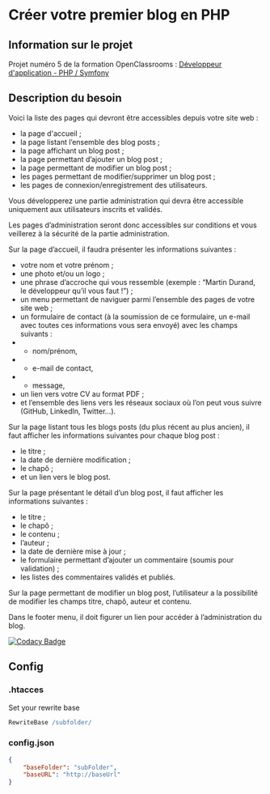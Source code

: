 # Créer votre premier blog en PHP

## Information sur le projet

Projet numéro 5 de la formation OpenClassrooms : [Développeur d'application - PHP / Symfony](https://openclassrooms.com/fr/paths/59-developpeur-dapplication-php-symfony)

## Description du besoin

Voici la liste des pages qui devront être accessibles depuis votre site web :

- la page d'accueil ;
- la page listant l’ensemble des blog posts ;
- la page affichant un blog post ;
- la page permettant d’ajouter un blog post ;
- la page permettant de modifier un blog post ;
- les pages permettant de modifier/supprimer un blog post ;
- les pages de connexion/enregistrement des utilisateurs.

Vous développerez une partie administration qui devra être accessible uniquement aux utilisateurs inscrits et validés.

Les pages d’administration seront donc accessibles sur conditions et vous veillerez à la sécurité de la partie administration.

Sur la page d’accueil, il faudra présenter les informations suivantes :

- votre nom et votre prénom ;
- une photo et/ou un logo ;
- une phrase d’accroche qui vous ressemble (exemple : “Martin Durand, le développeur qu’il vous faut !”) ;
- un menu permettant de naviguer parmi l’ensemble des pages de votre site web ;
- un formulaire de contact (à la soumission de ce formulaire, un e-mail avec toutes ces informations vous sera envoyé) avec les champs suivants :
- - nom/prénom,
- - e-mail de contact,
- - message,
- un lien vers votre CV au format PDF ;
- et l’ensemble des liens vers les réseaux sociaux où l’on peut vous suivre (GitHub, LinkedIn, Twitter…).

Sur la page listant tous les blogs posts (du plus récent au plus ancien), il faut afficher les informations suivantes pour chaque blog post :

- le titre ;
- la date de dernière modification ;
- le chapô ;
- et un lien vers le blog post.

Sur la page présentant le détail d’un blog post, il faut afficher les informations suivantes :

- le titre ;
- le chapô ;
- le contenu ;
- l’auteur ;
- la date de dernière mise à jour ;
- le formulaire permettant d’ajouter un commentaire (soumis pour validation) ;
- les listes des commentaires validés et publiés.

Sur la page permettant de modifier un blog post, l’utilisateur a la possibilité de modifier les champs titre, chapô, auteur et contenu.

Dans le footer menu, il doit figurer un lien pour accéder à l’administration du blog.


[![Codacy Badge](https://api.codacy.com/project/badge/Grade/a9aab17db62b44b4b05938ec110f652c)](https://app.codacy.com/gh/GN4RK/p5-blog?utm_source=github.com&utm_medium=referral&utm_content=GN4RK/p5-blog&utm_campaign=Badge_Grade_Settings)

## Config

### .htacces
Set your rewrite base
```apache
RewriteBase /subfolder/
```

### config.json
```json
{
    "baseFolder": "subFolder",
    "baseURL": "http://baseUrl"
}
```